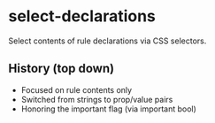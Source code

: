 # select-declarations
Select contents of rule declarations via CSS selectors.

## History (top down)

- Focused on rule contents only
- Switched from strings to prop/value pairs
- Honoring the important flag (via important bool)

